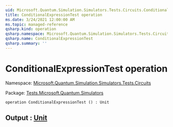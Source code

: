 ```yaml
---
uid: Microsoft.Quantum.Simulation.Simulators.Tests.Circuits.ConditionalExpressionTest
title: ConditionalExpressionTest operation
ms.date: 3/24/2021 12:00:00 AM
ms.topic: managed-reference
qsharp.kind: operation
qsharp.namespace: Microsoft.Quantum.Simulation.Simulators.Tests.Circuits
qsharp.name: ConditionalExpressionTest
qsharp.summary: ''
---
```


# ConditionalExpressionTest operation

Namespace: [Microsoft.Quantum.Simulation.Simulators.Tests.Circuits](xref:Microsoft.Quantum.Simulation.Simulators.Tests.Circuits)

Package: [Tests.Microsoft.Quantum.Simulators](https://nuget.org/packages/Tests.Microsoft.Quantum.Simulators)




```qsharp
operation ConditionalExpressionTest () : Unit
```


## Output : [Unit](xref:microsoft.quantum.lang-ref.unit)

